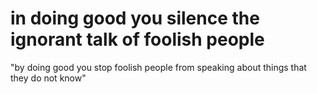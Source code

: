 # in doing good you silence the ignorant talk of foolish people

"by doing good you stop foolish people from speaking about things that they do not know"

